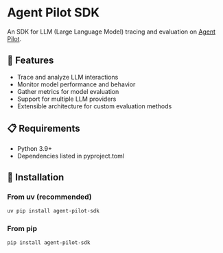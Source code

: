 # Agent Pilot SDK

An SDK for LLM (Large Language Model) tracing and evaluation on [Agent Pilot](https://console.volcengine.com/ark/region:ark+cn-beijing/autope/startup).

## 🚀 Features

- Trace and analyze LLM interactions
- Monitor model performance and behavior
- Gather metrics for model evaluation
- Support for multiple LLM providers
- Extensible architecture for custom evaluation methods

## 📋 Requirements

- Python 3.9+
- Dependencies listed in pyproject.toml

## 🔧 Installation

### From uv (recommended)

```bash
uv pip install agent-pilot-sdk
```

### From pip

```bash
pip install agent-pilot-sdk
```
